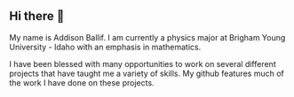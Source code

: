 ## Hi there 👋

My name is Addison Ballif. I am currently a physics major at Brigham Young University - Idaho with an emphasis in mathematics. 

I have been blessed with many opportunities to work on several different projects that have taught me a variety of skills. My github features much of the work I have done on these projects. 



<!--
**ahballif/ahballif** is a ✨ _special_ ✨ repository because its `README.md` (this file) appears on your GitHub profile.

Here are some ideas to get you started:

- 🔭 I’m currently working on ...
- 🌱 I’m currently learning ...
- 👯 I’m looking to collaborate on ...
- 🤔 I’m looking for help with ...
- 💬 Ask me about ...
- 📫 How to reach me: ...
- 😄 Pronouns: ...
- ⚡ Fun fact: ...
-->
